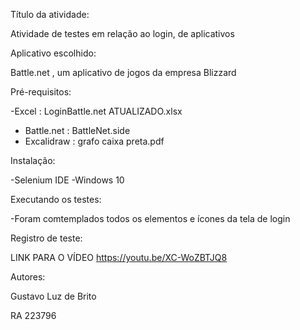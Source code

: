 Título da atividade:


Atividade de testes em relação ao login, de aplicativos


Aplicativo escolhido:


Battle.net , um aplicativo de jogos da empresa Blizzard


Pré-requisitos:


-Excel : LoginBattle.net ATUALIZADO.xlsx
- Battle.net : BattleNet.side
- Excalidraw : grafo caixa preta.pdf

 
  
Instalação:


-Selenium IDE
-Windows 10

Executando os testes:


-Foram comtemplados todos os elementos e ícones da tela de login


Registro de teste:


LINK PARA O VÍDEO https://youtu.be/XC-WoZBTJQ8

Autores:


Gustavo Luz de Brito



RA 223796
